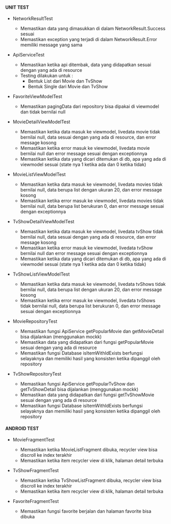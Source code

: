 #### UNIT TEST

- NetworkResultTest
  
  - Memastikan data yang dimasukkan di dalam NetworkResult.Success sesuai
  - Memastikan exception yang terjadi di dalam NetworkResult.Error memiliki message yang sama

- ApiServiceTest
  
  - Memastikan ketika api ditembak, data yang didapatkan sesuai dengan yang ada di resource
  - Testing dilakukan untuk :
    - Bentuk List dari Movie dan TvShow
    - Bentuk Single dari Movie dan TvShow

- FavoriteViewModelTest
  
  - Memastikan pagingData dari repository bisa dipakai di viewmodel dan tidak bernilai null

- MovieDetailViewModelTest
  
  - Memastikan ketika data masuk ke viewmodel, livedata movie tidak bernilai null, data sesuai dengan yang ada di resource, dan error message kosong
  - Memastikan ketika error masuk ke viewmodel, livedata movie bernilai null dan error message sesuai dengan exceptionnya
  - Memastikan ketika data yang dicari ditemukan di db, apa yang ada di viewmodel sesuai (state nya 1 ketika ada dan 0 ketika tidak)

- MovieListViewModelTest
  
  - Memastikan ketika data masuk ke viewmodel, livedata movies tidak bernilai null, data berupa list dengan ukuran 20, dan error message kosong
  - Memastikan ketika error masuk ke viewmodel, livedata movies tidak bernilai null, data berupa list berukuran 0, dan error message sesuai dengan exceptionnya

- TvShowDetailViewModelTest
  
  - Memastikan ketika data masuk ke viewmodel, livedata tvShow tidak bernilai null, data sesuai dengan yang ada di resource, dan error message kosong
  - Memastikan ketika error masuk ke viewmodel, livedata tvShow bernilai null dan error message sesuai dengan exceptionnya
  - Memastikan ketika data yang dicari ditemukan di db, apa yang ada di viewmodel sesuai (state nya 1 ketika ada dan 0 ketika tidak)

- TvShowListViewModelTest
  
  - Memastikan ketika data masuk ke viewmodel, livedata tvShows tidak bernilai null, data berupa list dengan ukuran 20, dan error message kosong
  - Memastikan ketika error masuk ke viewmodel, livedata tvShows tidak bernilai null, data berupa list berukuran 0, dan error message sesuai dengan exceptionnya

- MovieRepositoryTest
  
  - Memastikan fungsi ApiService getPopularMovie dan getMovieDetail bisa dijalankan (menggunakan mockk)
  - Memastikan data yang didapatkan dari fungsi getPopularMovie sesuai dengan yang ada di resource
  - Memastikan fungsi Database isItemWithIdExists berfungsi selayaknya dan memiliki hasil yang konsisten ketika dipanggil oleh repository

- TvShowRepositoryTest
  
  - Memastikan fungsi ApiService getPopularTvShow dan getTvShowDetail bisa dijalankan (menggunakan mockk)
  - Memastikan data yang didapatkan dari fungsi getTvShowMovie sesuai dengan yang ada di resource
  - Memastikan fungsi Database isItemWithIdExists berfungsi selayaknya dan memiliki hasil yang konsisten ketika dipanggil oleh repository

#### ANDROID TEST

- MovieFragmentTest
  
  - Memastikan ketika MovieListFragment dibuka, recycler view bisa discroll ke index terakhir
  - Memastikan ketika item recycler view di klik, halaman detail terbuka

- TvShowFragmentTest
  
  - Memastikan ketika TvShowListFragment dibuka, recycler view bisa discroll ke index terakhir
  - Memastikan ketika item recycler view di klik, halaman detail terbuka

- FavoriteFragmentTest
  
  - Memastikan fungsi favorite berjalan dan halaman favorite bisa dibuka